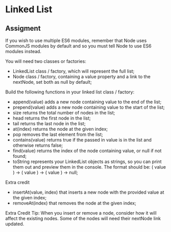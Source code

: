# Linked List

## Assigment

If you wish to use multiple ES6 modules, remember that Node uses CommonJS modules by default and so you must tell Node to use ES6 modules instead.

You will need two classes or factories:

- LinkedList class / factory, which will represent the full list;
- Node class / factory, containing a value property and a link to the nextNode, set both as null by default;

Build the following functions in your linked list class / factory:

- append(value) adds a new node containing value to the end of the list;
- prepend(value) adds a new node containing value to the start of the list;
- size returns the total number of nodes in the list;
- head returns the first node in the list;
- tail returns the last node in the list;
- at(index) returns the node at the given index;
- pop removes the last element from the list;
- contains(value) returns true if the passed in value is in the list and otherwise returns false;
- find(value) returns the index of the node containing value, or null if not found;
- toString represents your LinkedList objects as strings, so you can print them out and preview them in the console. The format should be: ( value ) -> ( value ) -> ( value ) -> null;

Extra credit

- insertAt(value, index) that inserts a new node with the provided value at the given index;
- removeAt(index) that removes the node at the given index;

Extra Credit Tip: When you insert or remove a node, consider how it will affect the existing nodes. Some of the nodes will need their nextNode link updated.

